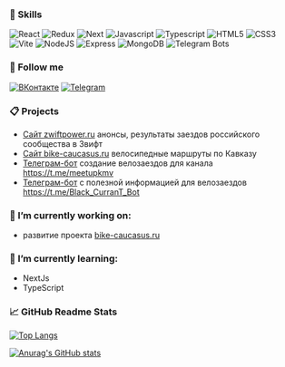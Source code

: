 <!-- ![Header](assets/edgeslime.jpg) -->

### 💼 Skills

![React](https://img.shields.io/badge/React-025985?style=flat&logo=React)
![Redux](https://img.shields.io/badge/Redux-764abc?style=flat&logo=Redux)
![Next](https://img.shields.io/badge/Next.js-000000?style=flat&logo=nextdotjs&logoColor=white)
![Javascript](https://img.shields.io/badge/Javascript-a7950d?style=flat&logo=javascript)
![Typescript](https://img.shields.io/badge/Typescript-7AB2FF?style=flat&logo=typescript)
![HTML5](https://img.shields.io/badge/HTML5-6b1700?logo=html5)
![CSS3](https://img.shields.io/badge/CSS3-1572B6?logo=css3)
![Vite](https://img.shields.io/badge/Vite-ff9d40?style=flat&logo=Vite)
![NodeJS](https://img.shields.io/badge/NodeJs-5B4638?logo=node.js)
![Express](https://img.shields.io/badge/Express-173B3F?style=flat&logo=express)
![MongoDB](https://img.shields.io/badge/MongoDB-cdffe8?logo=MongoDB)
![Telegram Bots](https://img.shields.io/badge/TelegramBot-126a96?logo=telegram)

### 🤝 Follow me

[![ВКонтакте](https://img.shields.io/badge/ВКонтакте-0077FF?logo=vk)](https://vk.com/cah40yc)
[![Telegram](https://img.shields.io/badge/Telegram-126a96?logo=telegram)](https://t.me/Aleksandr_BV)

### 📋 Projects

- [Сайт zwiftpower.ru](https://zwiftpower.ru/) анонсы, результаты заездов российского сообщества
  в Звифт
- [Сайт bike-caucasus.ru](https://bike-caucasus.ru/) велосипедные маршруты по Кавказу
- [Телеграм-бот](https://t.me/MeetUpBikeBot) создание велозаездов для канала
  https://t.me/meetupkmv
- [Телеграм-бот](https://t.me/Black_CurranT_Bot) с полезной информацией для велозаездов
  https://t.me/Black_CurranT_Bot


<!-- ### 📋 Test tasks

- [Калькулятор](https://cah40.github.io/Calculator-for-Sendsay/) -->

### 🔭 I’m currently working on:

- развитие проекта [bike-caucasus.ru](https://bike-caucasus.ru/)

### 🌱 I’m currently learning:

- NextJs
- TypeScript



### 📈 GitHub Readme Stats

[![Top Langs](https://github-readme-stats.vercel.app/api/top-langs/?username=caH40&layout=compact&count_private=true&show_icons=true&theme=merko)](https://github.com/anuraghazra/github-readme-stats)

[![Anurag's GitHub stats](https://github-readme-stats.vercel.app/api?username=caH40&count_private=true&show_icons=true&theme=merko)](https://github.com/anuraghazra/github-readme-stats)
